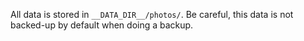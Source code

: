 All data is stored in `__DATA_DIR__/photos/`. Be careful, this data is not backed-up by default when doing a backup.